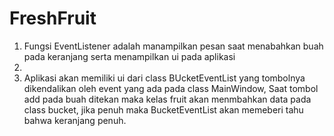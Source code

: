 # FreshFruit
1. Fungsi EventListener adalah manampilkan pesan saat menabahkan buah pada keranjang serta menampilkan ui pada aplikasi
2. 
3. Aplikasi akan memiliki ui dari class BUcketEventList yang tombolnya dikendalikan oleh event yang ada pada class MainWindow, Saat tombol add pada buah ditekan maka kelas fruit akan menmbahkan data pada class bucket, jika penuh maka BucketEventList akan memeberi tahu bahwa keranjang penuh.
